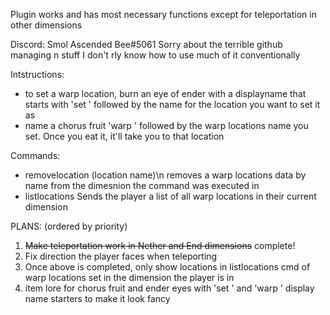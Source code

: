 Plugin works and has most necessary functions except for teleportation in other dimensions

Discord: Smol Ascended Bee#5061
Sorry about the terrible github managing n stuff I don't rly know how to use much of it conventionally

Intstructions:
- to set a warp location, burn an eye of ender with a displayname that starts with 'set ' followed by the name for the location you want to set it as
- name a chorus fruit 'warp ' followed by the warp locations name you set. Once you eat it, it'll take you to that location
 
Commands:
- removelocation (location name)\n
  removes a warp locations data by name from the dimesnion the command was executed in
- listlocations
  Sends the player a list of all warp locations in their current dimension


PLANS: (ordered by priority)

1. ~~Make teleportation work in Nether and End dimensions~~ complete!
2. Fix direction the player faces when teleporting
3. Once above is completed, only show locations in listlocations cmd of warp locations set in the dimension the player is in
4. item lore for chorus fruit and ender eyes with 'set ' and 'warp ' display name starters to make it look fancy

